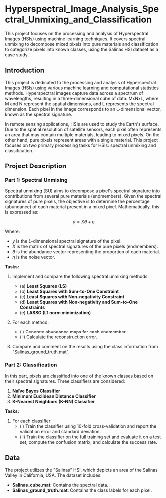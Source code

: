 # Hyperspectral_Image_Analysis_Spectral_Unmixing_and_Classification
This project focuses on the processing and analysis of Hyperspectral Images (HSIs) using machine learning techniques. It covers spectral unmixing to decompose mixed pixels into pure materials and classification to categorize pixels into known classes, using the Salinas HSI dataset as a case study.

## Introduction

This project is dedicated to the processing and analysis of Hyperspectral Images (HSIs) using various machine learning and computational statistics methods. Hyperspectral images capture data across a spectrum of wavelengths, resulting in a three-dimensional cube of data: MxNxL, where M and N represent the spatial dimensions, and L represents the spectral dimension. Each pixel in the image corresponds to an L-dimensional vector, known as the spectral signature.

In remote sensing applications, HSIs are used to study the Earth's surface. Due to the spatial resolution of satellite sensors, each pixel often represents an area that may contain multiple materials, leading to mixed pixels. On the other hand, pure pixels represent areas with a single material. This project focuses on two primary processing tasks for HSIs: spectral unmixing and classification.

## Project Description

### Part 1: Spectral Unmixing

Spectral unmixing (SU) aims to decompose a pixel's spectral signature into contributions from several pure materials (endmembers). Given the spectral signatures of pure pixels, the objective is to determine the percentage (abundance) of each material present in a mixed pixel. Mathematically, this is expressed as:

$$ y = X\theta + \eta $$

Where:
- $y$ is the $L$-dimensional spectral signature of the pixel.
- $X$ is the matrix of spectral signatures of the pure pixels (endmembers).
- $\theta$ is the abundance vector representing the proportion of each material.
- $\eta$ is the noise vector.


**Tasks:**
1. Implement and compare the following spectral unmixing methods:
   - (a) **Least Squares (LS)**
   - (b) **Least Squares with Sum-to-One Constraint**
   - (c) **Least Squares with Non-negativity Constraint**
   - (d) **Least Squares with Non-negativity and Sum-to-One Constraints**
   - (e) **LASSO (L1 norm minimization)**

2. For each method:
   - (i) Generate abundance maps for each endmember.
   - (ii) Calculate the reconstruction error.

3. Compare and comment on the results using the class information from "Salinas_ground_truth.mat".

### Part 2: Classification

In this part, pixels are classified into one of the known classes based on their spectral signatures. Three classifiers are considered:
1. **Naïve Bayes Classifier**
2. **Minimum Euclidean Distance Classifier**
3. **K-Nearest Neighbors (K-NN) Classifier**

**Tasks:**
1. For each classifier:
   - (i) Train the classifier using 10-fold cross-validation and report the validation error and standard deviation.
   - (ii) Train the classifier on the full training set and evaluate it on a test set, compute the confusion matrix, and calculate the success rate.

## Data

The project utilizes the "Salinas" HSI, which depicts an area of the Salinas Valley in California, USA. The dataset includes:
- **Salinas_cube.mat**: Contains the spectral data.
- **Salinas_ground_truth.mat**: Contains the class labels for each pixel.

